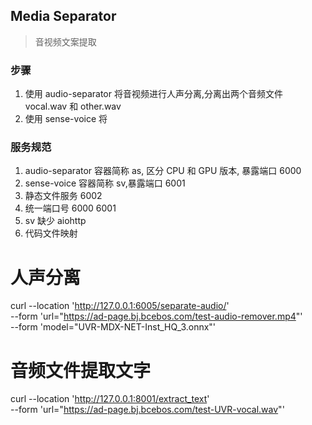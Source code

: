## Media Separator
> 音视频文案提取

### 步骤
1. 使用 audio-separator 将音视频进行人声分离,分离出两个音频文件 vocal.wav 和 other.wav
2. 使用 sense-voice 将







### 服务规范
1. audio-separator 容器简称 as, 区分 CPU 和 GPU 版本, 暴露端口 6000
2. sense-voice 容器简称 sv,暴露端口 6001
3. 静态文件服务 6002 
4. 统一端口号 6000 6001
5. sv 缺少 aiohttp 
6. 代码文件映射



# 人声分离
curl --location 'http://127.0.0.1:6005/separate-audio/' \
--form 'url="https://ad-page.bj.bcebos.com/test-audio-remover.mp4"' \
--form 'model="UVR-MDX-NET-Inst_HQ_3.onnx"'




# 音频文件提取文字
curl --location 'http://127.0.0.1:8001/extract_text' \
--form 'url="https://ad-page.bj.bcebos.com/test-UVR-vocal.wav"'
